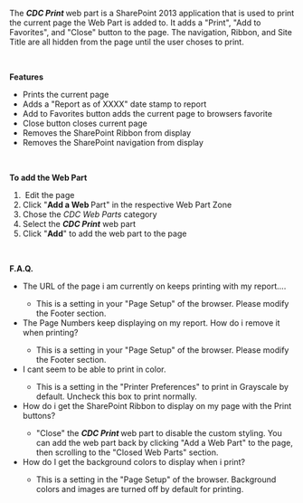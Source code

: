 <p>The 
   <strong> 
      <em>CDC Print </em></strong>web part is a SharePoint 2013 application that is used to print the current page the Web Part is added to. It adds a &quot;Print&quot;, &quot;Add to Favorites&quot;, and &quot;Close&quot; button to the page. The navigation, Ribbon, and Site Title are all hidden from the page until the&#160;user choses to print.</p> 
<p>&#160;</p> 
<p> 
   <strong>Features</strong></p> 
<ul> 
   <li>Prints the current page</li> 
   <li>Adds a &quot;Report as of XXXX&quot; date stamp to report</li> 
   <li>Add to Favorites button adds the current page to browsers favorite</li> 
   <li>Close button closes current page</li> 
   <li>Removes the SharePoint Ribbon from display</li> 
   <li>Removes the SharePoint navigation from display</li></ul><p>&#160;</p><p><strong>To add the Web Part</strong></p><ol><li>&#160;Edit the page</li><li>Click &quot;<strong>Add a Web </strong>Part&quot; in the respective Web Part Zone</li><li>Chose the <em>CDC Web Parts</em> category</li><li>Select the <strong><em>CDC Print</em></strong> web part</li><li>Click &quot;<strong>A</strong><strong>dd</strong>&quot; to add the web part to the page</li></ol><p>&#160;</p> 
<p> 
   <strong>F.A.Q.</strong></p> 
<ul> 
   <li>The URL of the page i am currently on keeps printing with my report....</li> 
   <ul> 
      <li>This is a setting in your &quot;Page Setup&quot; of the browser. Please modify the Footer section.</li> 
   </ul> 
   <li>The Page Numbers keep displaying on my report. How do i remove it when printing?</li> 
   <ul> 
      <li>This is a setting in your &quot;Page Setup&quot; of the browser. Please modify the Footer section.</li> 
   </ul> 
   <li>I cant seem to be able to print in color. </li> 
   <ul> 
      <li>This is a setting in the &quot;Printer Preferences&quot; to print in Grayscale by default. Uncheck this box to print normally.</li> 
   </ul> 
   <li>How do i get the SharePoint Ribbon to display on my page with the Print buttons?</li> 
   <ul> 
      <li>&quot;Clo<em></em>se&quot; the 
         <strong> 
            <em>CDC Print </em></strong>web part to disable the custom styling. You can add the web part back by clicking &quot;Add a Web Part&quot; to the page, then scrolling to the &quot;Closed Web Parts&quot; section.</li> 
   </ul> 
   <li>How do I get the background colors to display when i print?</li> 
   <ul> 
      <li>This is a setting in the &quot;Page Setup&quot; of the browser. Background colors and images are turned off by default for printing.</li> 
   </ul> 
</ul> 
